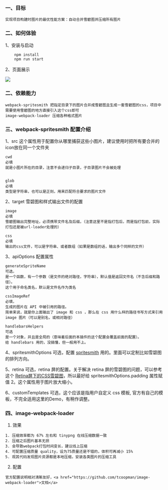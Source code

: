 ### 一、目标
    实现项目构建时图片的最优性能方案：自动合并雪碧图并压缩所有图片

### 二、如何体验
1、安装与启动
```bash
    npm install
    npm run start
```
2、页面展示

<img src="https://p0.meituan.net/scarlett/edd833b9bed1f94acb71adc626cd295537399.png">


### 二、依赖能力
    webpack-spritesmith 把指定目录下的图片合并成雪碧图且生成一套雪碧图的css，项目中需要使用雪碧图的地方直接引入这个css即可
    image-webpack-loader 压缩各种格式图片

### 三、webpack-spritesmith 配置介绍

1、src 这个属性用于配置你从哪里捕获这些小图片，建议使用时把所有要合并的icon放在同一个文件夹
```
cwd 
必填
就是小图片所在的目录，注意不会递归子目录，子目录图片不会被处理


glob 
必填
类型是字符串，也可以是正则，用来匹配符合要求的图片文件
```

2、target 雪碧图和样式输出文件的配置
```
image 
必填
雪碧图输出完整地址，必须携带文件名及后缀，（注意这里不是指打包后，而是指打包前，实际打包还是被url-loader处理的）

css 
必填
输出的css文件，可以是字符串、或者数组（如果是数组的话，输出多个同样的文件）
```

3、apiOptions 配置属性
```
generateSpriteName 
可选，
是一个函数，有一个参数（是文件的绝对路径，字符串），默认值是返回文件名（不含后缀和路径）。
这个用于命名类名，默认是文件名作为类名

cssImageRef 
必填，
生成的图片在 API 中被引用的路径。
简单来说，就是你上面输出了 image 和 css ，那么在 css 用什么样的路径书写方式来引用 image 图片（可以是别名，或相对路径）

handlebarsHelpers 
可选
是一个对象，并且是全局的（意味着后面的本插件的这个配置会覆盖前面的配置）。
给 handlebars 用的，没搞懂，但一般用不上。
```

4、spritesmithOptions 可选，配置 <a href="https://github.com/twolfson/spritesmith">spritesmith</a> 用的。里面可以定制比如雪碧图的排列方向。

5、retina 可选，retina 屏的配置。关于解决 retina 屏的雪碧图的问题，可以参考这个 <a href="https://www.toobug.net/article/css_image_sprites_on_retina_screen.html">Retina屏下的CSS雪碧图</a>，所以最好给 spritesmithOptions.padding 属性赋值 2。这个属性用于图片放大缩小。

6、customTemplates 可选，这个应该是指用户自定义 css 模板, 官方有自己的模板，不完全适用这里的Demo，有稍作调整。


### 四、image-webpack-loader 
1. 效果
```
1. 压缩效率都为 67% 左右和 tinypng 在线压缩数据一致
2. 压缩之后图片基本无损
3. 会导致webpack打包时间变长，建议线上压缩
4. 可配置压缩质量 quality，设为75质量还是不错的，体积可再减小 15%
5. 观其代码发现图片资源都是本地压缩，安装各类图片的压缩工具
```
2. 配置
```
官方配置说明相对清晰友好，<a href="https://github.com/tcoopman/image-webpack-loader">文档</a>
```
